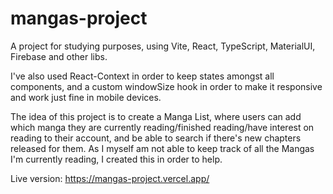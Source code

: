 # mangas-project
A project for studying purposes, using Vite, React, TypeScript, MaterialUI, Firebase and other libs.

I've also used React-Context in order to keep states amongst all components, and a custom windowSize hook in order to make it responsive and work just fine in mobile devices.

The idea of this project is to create a Manga List, where users can add which manga they are currently reading/finished reading/have interest on reading to their account, and be able to search if there's new chapters released for them. As I myself am not able to keep track of all the Mangas I'm currently reading, I created this in order to help.

Live version: https://mangas-project.vercel.app/


